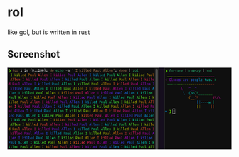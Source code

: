# rol
like gol, but is written in rust

## Screenshot
![](https://github.com/alissonlauffer/rol/raw/main/pics/rol.png)
